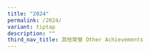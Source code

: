 ```yaml
---
title: "2024"
permalink: /2024/
variant: tiptap
description: ""
third_nav_title: 其他荣誉 Other Achievements
---
```

